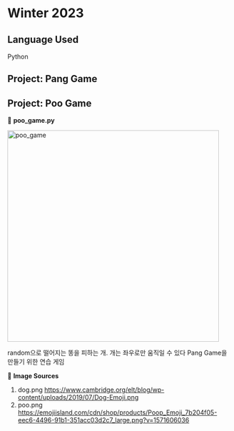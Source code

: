 # Winter 2023

## Language Used
Python

## Project: Pang Game

## Project: Poo Game
📌 **poo_game.py**

<img width="474" alt="poo_game" src="https://github.com/HanYeyoung/winter2023/assets/134107088/d3ed77bf-33d5-4cc2-80ca-d5ea468f5c43">

random으로 떨어지는 똥을 피하는 개. 개는 좌우로만 움직일 수 있다
Pang Game을 만들기 위한 연습 게임

📌 **Image Sources**
1. dog.png https://www.cambridge.org/elt/blog/wp-content/uploads/2019/07/Dog-Emoji.png
2. poo.png https://emojiisland.com/cdn/shop/products/Poop_Emoji_7b204f05-eec6-4496-91b1-351acc03d2c7_large.png?v=1571606036
